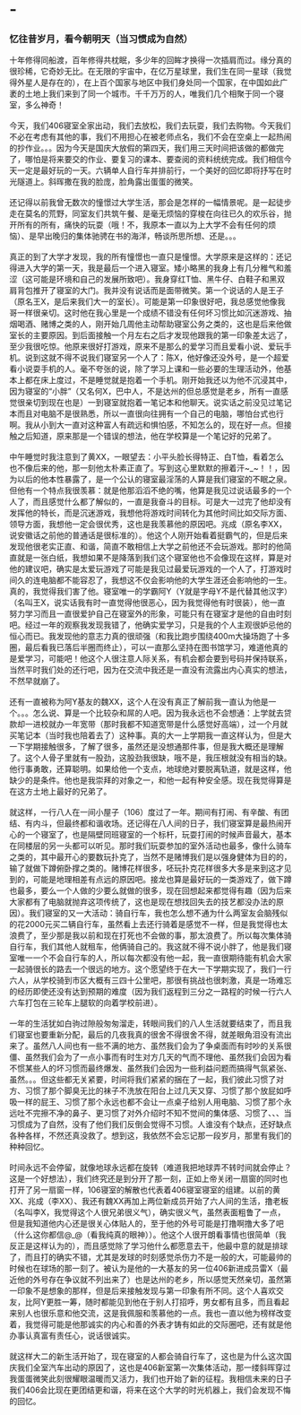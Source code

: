 # -
### 忆往昔岁月，看今朝明天（当习惯成为自然）

  十年修得同船渡，百年修得共枕眠，多少年的回眸才换得一次插肩而过。缘分真的很珍稀，它奇妙无比。在无限的宇宙中，在亿万星球里，我们生在同一星球（我觉得外星人是存在的），在上百个国家与地区中我们身处同一个国家，在中国如此广袤的土地上我们来到了同一个城市。千千万万的人，唯我们几个相聚于同一个寝室，多么神奇！<br/><br/>
  今天，我们406寝室全家出动，我们去放松，我们去玩耍，我们去购物。今天我们不必在考虑有其他的事，我们不用担心在被老师点名，我们不会在空桌上一起热闹的抄作业。。。因为今天是国庆大放假的第四天，我们用三天时间把该做的都做完了，哪怕是将来要交的作业、要复习的课本、要查阅的资料统统完成。我们相信今天一定是最好玩的一天。六辆单人自行车并排前行，一个美好的回忆即将抒写在时光隧道上。斜晖撒在我的脸庞，脸角露出蛋蛋的微笑。  <br/><br/>
  还记得以前我曾无数次的憧憬过大学生活，那会是怎样的一幅情景呢。是一起徒步走在莫名的荒野，同室友们共筑午餐、是毫无烦恼的穿梭在向往已久的欢乐谷，抛开所有的所有，痛快的玩耍（哦！不，我原本一直以为上大学不会有任何的烦恼）、是早出晚归的集体驰骋在书的海洋，畅谈所思所想、还是。。。  <br/><br/>
  真正的到了大学才发现，我的所有憧憬也一直只是憧憬。大学原来是这样的：还记得进入大学的第一天，我是最后一个进入寝室。矮小略黑的我身上有几分稚气和羞涩（这可能是环境和自己的发展所致吧）。我身穿红T恤、黑牛仔、白鞋子和黑双肩背包推开了寝室的大门。我并没有说话而是面带微笑。第一个说话的人是王子（原名王X，是后来我们大一的室长）。可能是第一印象很好吧，我总感觉他像我哥一样很亲切。这时他在我心里是一个成绩不错没有任何坏习惯比如沉迷游戏、抽烟喝酒、赌博之类的人，刚开始几周他主动帮助寝室公务之类的，这也是后来他做室长的主要原因。到后面接触一个月左右之后才发现他跟我的第一印象差太远了，至少我很吃惊。他原来很好打游戏，原来不是那么的爱学习而且爱看小说、爱玩手机。说到这就不得不说我们寝室另一个人了：陈X，他好像还没外号，是一个超爱看小说耍手机的人。毫不夸张的说，除了学习上课和一些必要的生理活动外，他基本上都在床上度过，不是睡觉就是抱着一个手机。刚开始我还以为他不沉浸其中，因为寝室的“小胖”（又名何X，巴中人，不是达州的但总感觉是老乡，所有一直感觉很亲切到现在也是）一到寝室就抱着一笔记本和他聊天。说实话之前没见过笔记本而且对电脑不是很熟悉，所以一直很向往拥有一个自己的电脑，哪怕台式也行啊。我从小到大一直对这种富人有疏远和惧怕感，不知怎么的，现在好一点。但接触之后知道，原来那是一个错误的想法，他在学校算是一个笔记好的兄弟了。<br/><br/>
  中午睡觉时我注意到了黄XX，一眼望去：小平头脸长得特正、白T恤，看着怎么也不像后来的他，那一刻他太朴素正直了。写到这心里默默的擦着汗~_~！！，因为以后的他本性暴露了，是一个公认的寝室最淫荡的人算是我们寝室的不眠之泉。但他有一个特点我很羡慕：就是他那滔滔不绝的嘴，他算是我见过说话最多的一个人了，而且感觉什么都了解似的，一直是我奋斗的目标。可是大一过完了他却没有发挥他的特长，而是沉迷游戏，我想他将游戏时间转化为其他时间比如交际方面、领导方面，我想他一定会很优秀，这也是我羡慕他的原因吧。兆成（原名李XX，说安徽话之前他的普通话是很标准的）。他这个人刚开始看着挺霸气的，但是后来发现他很老实正直、和谐，简直不敢相信上大学之前他还不会玩游戏。那时的他简直就是一张白纸，我想如果不是降落到我们这个寝室他也不会像现在这样，算是对他的建议吧，确实是太爱玩游戏了可能是我见过最爱玩游戏的一个人了，打游戏时间久的连电脑都不能容忍了，我想这不仅会影响他的大学生涯还会影响他的一生。真的，我觉得我们害了他。寝室唯一的学霸阿Y（Y就是字母Y不是代替其他汉字）（名叫王X，说实话我有时一直觉得他很恶心，因为我觉得他有时很装），他一直努力学习而且一直很爱护自己在寝室外的形象，可能只有在寝室才是他的自由时刻吧。经过一年的观察我发现我错了，他确实爱学习，只是我的个人主观很妒忌他的恒心而已。我发现他的意志力真的很顽强（和我比跑步围绕400m大操场跑了十多圈，最后看我已落后半圈而终止），可以一直那么坚持在图书馆学习，难道他真的是爱学习，可能吧！他这个人很注意人际关系，有机会都会要到号码并保持联系，当然平时我们处的还行吧，因为在交流中我还是一直没有流露出内心真实的想法，不然早就崩了。<br/><br/>
  还有一直被称为阿Y基友的魏XX，这个人在没有真正了解前我一直认为他是一个。。。怎么说、算是一个比较杂和屌的人吧。因为我永远也不会想通：上学就去贷款却一进校就办一年宽带（那时我都不知道宽带是什么感觉好高端），过一个月就买笔记本（当时我也陪着去了）这种事。真的大一上学期我一直这样认为，但是大一下学期接触很多，了解了很多，虽然还是没想通那件事，但是我大概还是理解了。这个人骨子里就有一股劲，这股劲我很缺，哦不是，我压根就没有相当的缺。他行事勇敢，还算聪明。如果给他一个支点，地球绝对要脱离轨道，就是这样，他缺少的是条件。他也是我崇拜的对象之一，和他一起有种安全感。现在我觉得算是在这方土地上最好的兄弟了。<br/><br/>
  就这样，一行八人在一间小屋子（106）度过了一年。期间有打闹、有辛酸、有团结、有内斗，但最终都和谐收场。还记得在八人间的日子，我们寝室算是最热闹开心的一个寝室了，也是隔壁同班寝室的一个标杆，玩耍打闹的时候声音最大，基本在同楼层的另一头都可以听见。那时我们玩耍参加的室外活动也最多，像什么骑车之类的，其中最开心的要数玩扑克了，当然不是赌博我们是以强身健体为目的的，输了就做下蹲俯卧撑之类的。赌博花样很多，呸玩扑克花样很多大多是来到这才见到的，可能是地理相差有点远的原因吧。接龙也算是最好玩的一类游戏了，做下蹲也最多，要么一个人做的少要么就做的很多，现在回想起来都觉得有趣（因为后来大家都有了电脑就抛弃这项传统了，这也是现在想找回失去的技艺都没办法的原因）。我们寝室的又一大活动：骑自行车，我也怎么想不通为什么两室友会脑残似的花2000元买二辆自行车，虽然看上去还行骑着是感觉不一样，但是我觉得也太浪费了，至少那是我以前和现在打死也不会做的事，那太浪费了。所以每次集体骑自行车，我们其他人就租车，他俩骑自己的。我这就不得不说小胖了，他是我们寝室唯一一个不会自行车的人，所以每次都没有他一起，我一直很期待能有机会大家一起骑很长的路去一个很远的地方。这个愿望终于在大一下学期实现了，我们一行六人，从学校骑到市区大概有三四十公里吧，那很有挑战也很刺激，真是一场难忘的经历即使还没有达到预期的难度（因为我们返程到三分之一路程的时候一行六人六车打包在三轮车上腿软的向着学校前进）。<br/><br/>
  一年的生活犹如白驹过隙般匆匆溜走，转眼间我们的八人生活就要结束了，而且我们寝室也要重新分配，最后的几夜我真的很舍不得很舍不得，就差眼角泪没有流出来了。虽然八人间也有一些不满的地方、虽然我们会为了争桌面而有时吵的关系很僵、虽然我们会为了一点小事而有时生对方几天的气而不理他、虽然我们会因为看不惯某些人的坏习惯而最终爆发、虽然我们会因为一些利益问题而搞得气氛紧张、虽然。。。但这些都无关紧要，时间将我们紧紧的捆在了一起，我们彼此习惯了对方、习惯了那个脚臭无比的袜子不洗放在阳台上过几天又穿、习惯了那个放屁如呼吸一样的屁王、习惯了那个永远也都不会让一点桌子给别人用电脑、习惯了那个永远吐不完擦不净的鼻子、更习惯了对外介绍时不知不觉间的集体感、习惯了、、、当习惯成为了自然，没有了他们我们反倒会觉得不习惯。人谁没有个缺点，还好缺点各种各样，不然还真没救了。想到这，我依然不会忘记那一段岁月，那里有我们的种种回忆。<br/><br/>
  时间永远不会停留，就像地球永远都在旋转（难道我把地球弄不转时间就会停止？这是一个好想法），我们终究还是到分开了那一刻，正如上帝关闭一扇窗的同时也打开了另一扇窗一样，106寝室的解散也代表着406寝室寝室的组建。以前的黄XX、兆成（李XX）、我还有魏XX再加上两位新成员开始了六人间的生活，撸老板（名叫李X，我觉得这个人很兄弟很义气），确实很义气，虽然表面粗鲁了一点，但是我知道他内心还是很关心体贴人的，至于他的外号可能是打撸啊撸大多了吧（什么这你都信@_@（看我纯真的眼神））。他这个人很开朗看事情也很简单（我反正是这样认为的），而且感觉除了学习他什么都愿意去干，他最中意的就是排球了，而且打的确实不错，尤其是发球的时刻感觉杀伤力不是一般的大，可能最帅的时候也在球场的那一刻了。被认为是他的一大基友的另一位406新进成员雷X（最近他的外号存在争议就不列出来了）也是达州的老乡，所以感觉天然亲切，虽然第一印象不是想象的那样，但是后来接触发现与第一印象有所不同。这个人喜欢交友，比阿Y更胜一筹，随时都能见到他在于别人打招呼，男女都有且多，而且看起来别人也很乐意和他交流，这是我佩服和羡慕他的一点。我也一直以他为榜样改变着，我觉得可能是他那诚实的内心和善的外表才铸有如此的交际圈吧，还有就是他办事认真富有责任心，说话很诚实。<br/><br/>
  就这样大二的新生活开始了，现在寝室的人都会骑自行车了，这也是为什么这次国庆我们全室汽车出动的原因了，这也是406新室第一次集体活动，那一缕斜晖穿过我蛋蛋微笑此刻很耀眼温暖而又活力，我们也开始了新的征程。我相信未来的日子我们406会比现在更团结更和谐，将来在这个大学的时光机器上，我们会发现不悔的回忆。
